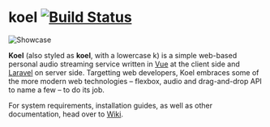 # koel [![Build Status](https://travis-ci.org/phanan/koel.svg)](https://travis-ci.org/phanan/koel)

![Showcase](http://koel.phanan.net/dist/img/showcase.png)

**Koel** (also styled as **koel**, with a lowercase k) is a simple web-based personal audio streaming service written in [Vue](http://vuejs.org/) at the client side and [Laravel](http://laravel.com/) on server side. Targetting web developers, Koel embraces some of the more modern web technologies – flexbox, audio and drag-and-drop API to name a few – to do its job.

For system requirements, installation guides, as well as other documentation, head over to [Wiki](https://github.com/phanan/koel/wiki).
